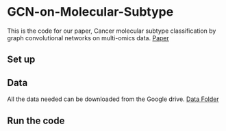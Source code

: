 # GCN-on-Molecular-Subtype
This is the code for our paper, Cancer molecular subtype classification by graph convolutional networks on multi-omics data. [Paper](https://dl.acm.org/doi/abs/10.1145/3459930.3469542)

## Set up

## Data
All the data needed can be downloaded from the Google drive. [Data Folder](https://drive.google.com/drive/folders/1sp6tv9iSvo_m9hy6nZl_ZbptmAkqueg2?usp=sharing)
## Run the code
